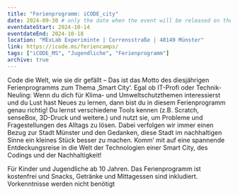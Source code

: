 ```yaml
---
title: "Ferienprogramm: iCODE_city"
date: 2024-09-30 # only the date when the event will be released on the website
eventdateStart: 2024-10-14
eventdateEnd: 2024-10-18
location: "MExLab Experiminte | Corrensstraße | 48149 Münster"
link: https://icode.ms/feriencamps/
tags: ["iCODE_MS", "Jugendliche", "Ferienprogramm"]
archive: true
---
```


Code die Welt, wie sie dir gefällt – Das ist das Motto des diesjährigen Ferienprogramms zum Thema ‚Smart City‘. Egal ob IT-Profi oder Technik-Neuling: Wenn du dich für Klima- und Umweltschutzthemen interessierst und du Lust hast Neues zu lernen, dann bist du in diesem Ferienprogramm genau richtig! Du lernst verschiedene Tools kennen (z.B. Scratch, senseBox, 3D-Druck und weitere.) und nutzt sie, um Probleme und Fragestellungen des Alltags zu lösen. Dabei verfolgen wir immer einen Bezug zur Stadt Münster und den Gedanken, diese Stadt im nachhaltigen Sinne ein kleines Stück besser zu machen.
Komm’ mit auf eine spannende Entdeckungsreise in die Welt der Technologien einer Smart City, des Codings und der Nachhaltigkeit!

Für Kinder und Jugendliche ab 10 Jahren. Das Ferienprogramm ist kostenfrei und Snacks, Getränke und Mittagessen sind inkludiert. Vorkenntnisse werden nicht benötigt
